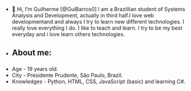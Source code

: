 - 👋 Hi, I’m Guilherme [@GuiBarros0]
I am a Brazillian student of Systems Analysis and Development, actually in third half.I love web developmentand and always I try to learn new different technologies.
I really love everything I do. I like to teach and learn. I try to be my best everyday and i love learn others technologies.
- ## About me: <h3>
- Age - 19 years old.
- City - Presidente Prudente, São Paulo, Brazil.
- Knowledges - Python, HTML, CSS, JavaScript (basic) and learning C#.

<!---
GuiBarros0/GuiBarros0 is a ✨ special ✨ repository because its `README.md` (this file) appears on your GitHub profile.
You can click the Preview link to take a look at your changes.
--->
